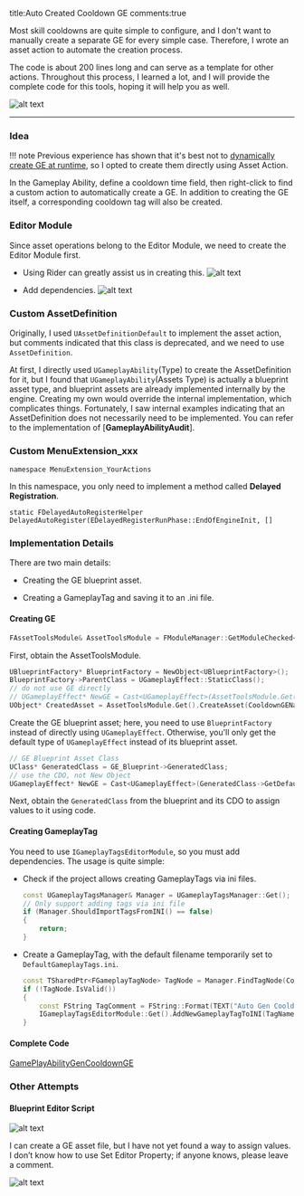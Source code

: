 title:Auto Created Cooldown GE
comments:true

Most skill cooldowns are quite simple to configure, and I don't want to manually create a separate GE for every simple case. Therefore, I wrote an asset action to automate the creation process.

The code is about 200 lines long and can serve as a template for other actions. Throughout this process, I learned a lot, and I will provide the complete code for this tools, hoping it will help you as well.

![alt text](../assets/images/01EditorModule_image-4.png)

---

### Idea
!!! note
    Previous experience has shown that it's best not to [dynamically create GE at runtime](../GAS/5CooldownGE.md), so I opted to create them directly using Asset Action.

In the Gameplay Ability, define a cooldown time field, then right-click to find a custom action to automatically create a GE. In addition to creating the GE itself, a corresponding cooldown tag will also be created.

### Editor Module

Since asset operations belong to the Editor Module, we need to create the Editor Module first.

- Using Rider can greatly assist us in creating this.
  ![alt text](../assets/images/01EditorModule_image.png)

- Add dependencies.
  ![alt text](../assets/images/01EditorModule_image-5.png)

### Custom AssetDefinition
Originally, I used `UAssetDefinitionDefault` to implement the asset action, but comments indicated that this class is deprecated, and we need to use `AssetDefinition`.

At first, I directly used `UGameplayAbility`(Type) to create the AssetDefinition for it, but I found that `UGameplayAbility`(Assets Type) is actually a blueprint asset type, and blueprint assets are already implemented internally by the engine. Creating my own would override the internal implementation, which complicates things. Fortunately, I saw internal examples indicating that an AssetDefinition does not necessarily need to be implemented. You can refer to the implementation of [**GameplayAbilityAudit**].

### Custom MenuExtension_xxx

`namespace MenuExtension_YourActions`

In this namespace, you only need to implement a method called **Delayed Registration**.

`static FDelayedAutoRegisterHelper DelayedAutoRegister(EDelayedRegisterRunPhase::EndOfEngineInit, []`

### Implementation Details

There are two main details:

- Creating the GE blueprint asset.

- Creating a GameplayTag and saving it to an .ini file.

#### Creating GE
```cpp
FAssetToolsModule& AssetToolsModule = FModuleManager::GetModuleChecked<FAssetToolsModule>("AssetTools");
```

First, obtain the AssetToolsModule.

```cpp
UBlueprintFactory* BlueprintFactory = NewObject<UBlueprintFactory>();
BlueprintFactory->ParentClass = UGameplayEffect::StaticClass();
// do not use GE directly
// UGameplayEffect* NewGE = Cast<UGameplayEffect>(AssetToolsModule.Get().CreateAsset(CooldownGEName, NewGEPath, UGameplayEffect::StaticClass(), nullptr));
UObject* CreatedAsset = AssetToolsModule.Get().CreateAsset(CooldownGEName, NewGEPath, UBlueprint::StaticClass(), BlueprintFactory);
```

Create the GE blueprint asset; here, you need to use `BlueprintFactory` instead of directly using `UGameplayEffect`. Otherwise, you'll only get the default type of `UGameplayEffect` instead of its blueprint asset.

```cpp
// GE Blueprint Asset Class
UClass* GeneratedClass = GE_Blueprint->GeneratedClass;
// use the CDO, not New Object
UGameplayEffect* NewGE = Cast<UGameplayEffect>(GeneratedClass->GetDefaultObject());
```

Next, obtain the `GeneratedClass` from the blueprint and its CDO to assign values to it using code.

#### Creating GameplayTag

You need to use `IGameplayTagsEditorModule`, so you must add dependencies. The usage is quite simple:

- Check if the project allows creating GameplayTags via ini files.
    ```cpp
    const UGameplayTagsManager& Manager = UGameplayTagsManager::Get();
    // Only support adding tags via ini file
    if (Manager.ShouldImportTagsFromINI() == false)
    {
        return;
    }
    ```
- Create a GameplayTag, with the default filename temporarily set to `DefaultGameplayTags.ini`.
    ```cpp
    const TSharedPtr<FGameplayTagNode> TagNode = Manager.FindTagNode(CooldownTagName);
    if (!TagNode.IsValid())
    {
        const FString TagComment = FString::Format(TEXT("Auto Gen Cooldown Tag for {0}"), {TagName});
        IGameplayTagsEditorModule::Get().AddNewGameplayTagToINI(TagName, TagComment, DefaultTagINI);
    }
    ```

#### Complete Code
[GamePlayAbilityGenCooldownGE](https://github.com/kisspread/notes/blob/main/samplecode/CustomAssesAction/GamePlayAbilityGenCooldownGE.cpp)

### Other Attempts

#### Blueprint Editor Script

![alt text](../assets/images/01EditorModule_image-3.png)

I can create a GE asset file, but I have not yet found a way to assign values. I don’t know how to use Set Editor Property; if anyone knows, please leave a comment.

![alt text](../assets/images/01EditorModule_image-2.png)



